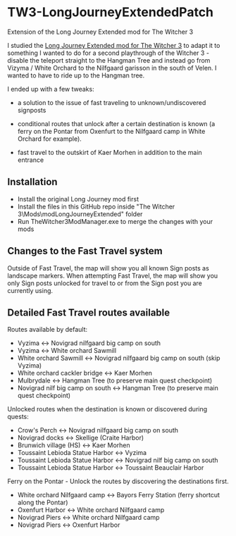 # TW3-LongJourneyExtendedPatch
Extension of the Long Journey Extended mod for The Witcher 3

I studied the [Long Journey Extended mod for The Witcher 3](https://www.nexusmods.com/witcher3/mods/1630/?tab=description&BH=1) to adapt it to something I wanted to do for a second playthrough of the Witcher 3 - disable the teleport straight to the Hangman Tree and instead go from Vizyma / White Orchard to the Nilfgaard garisson in the south of Velen.  I wanted to have to ride up to the Hangman tree.

I ended up with a few tweaks:

- a solution to the issue of fast traveling to unknown/undiscovered signposts

- conditional routes that unlock after a certain destination is known (a ferry on the Pontar from Oxenfurt to the Nilfgaard camp in White Orchard for example).

- fast travel to the outskirt of Kaer Morhen in addition to the main entrance 

## Installation

- Install the original Long Journey mod first
- Install the files in this GitHub repo inside "The Witcher 3\Mods\modLongJourneyExtended\" folder
- Run TheWitcher3ModManager.exe to merge the changes with your mods

## Changes to the Fast Travel system

Outside of Fast Travel, the map will show you all known Sign posts as landscape markers.
When attempting Fast Travel, the map will show you only Sign posts unlocked for travel to or from the Sign post you are currently using.

## Detailed Fast Travel routes available

Routes available by default:

- Vyzima <-> Novigrad nilfgaard big camp on south
- Vyzima <-> White orchard Sawmill
- White orchard Sawmill <-> Novigrad nilfgaard big camp on south (skip Vyzima)
- White orchard cackler bridge <-> Kaer Morhen
- Mulbrydale <-> Hangman Tree (to preserve main quest checkpoint)
- Novigrad nilf big camp on south <-> Hangman Tree (to preserve main quest checkpoint)

Unlocked routes when the destination is known or discovered during quests:

- Crow's Perch <-> Novigrad nilfgaard big camp on south
- Novigrad docks <-> Skellige (Craite Harbor)
- Brunwich village (HS) <-> Kaer Morhen
- Toussaint Lebioda Statue Harbor <-> Vyzima 
- Toussaint Lebioda Statue Harbor <-> Novigrad nilf big camp on south
- Toussaint Lebioda Statue Harbor <-> Toussaint Beauclair Harbor

Ferry on the Pontar - Unlock the routes by discovering the destinations first.

- White orchard Nilfgaard camp <-> Bayors Ferry Station (ferry shortcut along the Pontar)
- Oxenfurt Harbor <-> White orchard Nilfgaard camp
- Novigrad Piers <-> White orchard Nilfgaard camp
- Novigrad Piers <-> Oxenfurt Harbor

